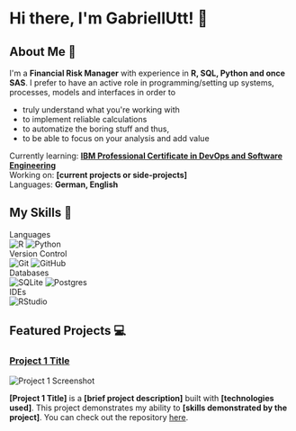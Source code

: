 # Hi there, I'm GabriellUtt! 👋

## About Me 🚀

I'm a  **Financial Risk Manager** with experience in **R, SQL, Python and once SAS**. I prefer to have an active role in programming/setting up systems, processes, models and interfaces in order to
- truly understand what you're working with
- to implement reliable calculations
- to automatize the boring stuff and thus,
- to be able to focus on your analysis and add value  

Currently learning: **[IBM Professional Certificate in DevOps and Software Engineering](https://www.edx.org/certificates/professional-certificate/ibm-devops-and-software-engineering)**  
Working on: **[current projects or side-projects]**  
Languages: **German, English**  


## My Skills 🧠

Languages  
![R](https://img.shields.io/badge/r-%23276DC3.svg?style=for-the-badge&logo=r&logoColor=white)
![Python](https://img.shields.io/badge/python-3670A0?style=for-the-badge&logo=python&logoColor=ffdd54)  
Version Control  
![Git](https://img.shields.io/badge/git-%23F05033.svg?style=for-the-badge&logo=git&logoColor=white)
![GitHub](https://img.shields.io/badge/github-%23121011.svg?style=for-the-badge&logo=github&logoColor=white)  
Databases  
![SQLite](https://img.shields.io/badge/sqlite-%2307405e.svg?style=for-the-badge&logo=sqlite&logoColor=white)
![Postgres](https://img.shields.io/badge/postgres-%23316192.svg?style=for-the-badge&logo=postgresql&logoColor=white)  
IDEs  
![RStudio](https://img.shields.io/badge/RStudio-4285F4?style=for-the-badge&logo=rstudio&logoColor=white)

## Featured Projects 💻

### [Project 1 Title](project_1_link)

![Project 1 Screenshot](project_1_screenshot_url)

**[Project 1 Title]** is a **[brief project description]** built with **[technologies used]**. This project demonstrates my ability to **[skills demonstrated by the project]**. You can check out the repository [here](project_1_repository_link).

